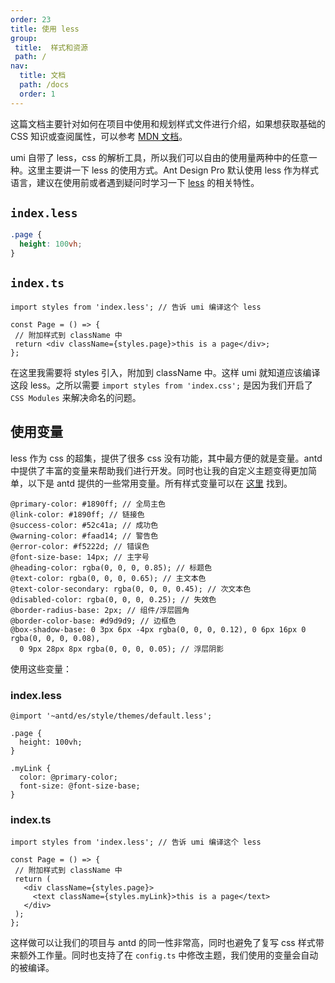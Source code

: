 ```yaml
---
order: 23
title: 使用 less
group:
 title:  样式和资源
 path: /
nav: 
  title: 文档
  path: /docs
  order: 1
---
```


这篇文档主要针对如何在项目中使用和规划样式文件进行介绍，如果想获取基础的 CSS 知识或查阅属性，可以参考 [MDN 文档](https://developer.mozilla.org/zh-CN/docs/Web/CSS/Reference)。

umi 自带了 less，css 的解析工具，所以我们可以自由的使用量两种中的任意一种。这里主要讲一下 less 的使用方式。Ant Design Pro 默认使用 less 作为样式语言，建议在使用前或者遇到疑问时学习一下 [less](http://lesscss.org/) 的相关特性。

## `index.less`

```css
.page {
  height: 100vh;
}
```

## `index.ts`

 ```tsx | pure
import styles from 'index.less'; // 告诉 umi 编译这个 less

const Page = () => {
  // 附加样式到 className 中
  return <div className={styles.page}>this is a page</div>;
};
```

在这里我需要将 styles 引入，附加到 className 中。这样 umi 就知道应该编译这段 less。之所以需要 `import styles from 'index.css';` 是因为我们开启了 `CSS Modules` 来解决命名的问题。

## 使用变量

less 作为 css 的超集，提供了很多 css 没有功能，其中最方便的就是变量。antd 中提供了丰富的变量来帮助我们进行开发。同时也让我的自定义主题变得更加简单，以下是 antd 提供的一些常用变量。所有样式变量可以在 [这里](https://github.com/ant-design/ant-design/blob/master/components/style/themes/default.less) 找到。

```less
@primary-color: #1890ff; // 全局主色
@link-color: #1890ff; // 链接色
@success-color: #52c41a; // 成功色
@warning-color: #faad14; // 警告色
@error-color: #f5222d; // 错误色
@font-size-base: 14px; // 主字号
@heading-color: rgba(0, 0, 0, 0.85); // 标题色
@text-color: rgba(0, 0, 0, 0.65); // 主文本色
@text-color-secondary: rgba(0, 0, 0, 0.45); // 次文本色
@disabled-color: rgba(0, 0, 0, 0.25); // 失效色
@border-radius-base: 2px; // 组件/浮层圆角
@border-color-base: #d9d9d9; // 边框色
@box-shadow-base: 0 3px 6px -4px rgba(0, 0, 0, 0.12), 0 6px 16px 0 rgba(0, 0, 0, 0.08),
  0 9px 28px 8px rgba(0, 0, 0, 0.05); // 浮层阴影
```

使用这些变量：

### index.less

```less
@import '~antd/es/style/themes/default.less';

.page {
  height: 100vh;
}

.myLink {
  color: @primary-color;
  font-size: @font-size-base;
}
```

### index.ts

 ```tsx | pure
import styles from 'index.less'; // 告诉 umi 编译这个 less

const Page = () => {
  // 附加样式到 className 中
  return (
    <div className={styles.page}>
      <text className={styles.myLink}>this is a page</text>
    </div>
  );
};
```

这样做可以让我们的项目与 antd 的同一性非常高，同时也避免了复写 css 样式带来额外工作量。同时也支持了在 `config.ts` 中修改主题，我们使用的变量会自动的被编译。
